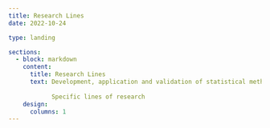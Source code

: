 ```yaml
---
title: Research Lines
date: 2022-10-24

type: landing

sections:
  - block: markdown
    content:
      title: Research Lines
      text: Development, application and validation of statistical methodology in the field of Biosanitary and Experimental Sciences, providing methodological support to groups in these areas, trying to respond to real problems and promoting the transfer of research.
       
            Specific lines of research
    design:
      columns: 1
---
```

